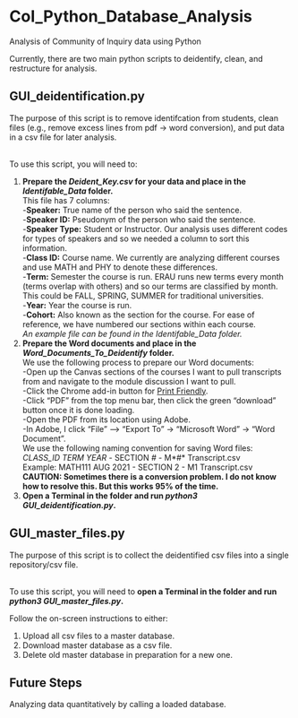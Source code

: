 # CoI_Python_Database_Analysis

 Analysis of Community of Inquiry data using Python
 
Currently, there are two main python scripts to deidentify, clean, and restructure for analysis. 

## GUI_deidentification.py
The purpose of this script is to remove identifcation from students, clean files (e.g., remove excess lines from pdf -> word conversion), and put data in a csv file for later analysis. <br><br>

To use this script, you will need to: 
1. **Prepare the *Deident_Key.csv* for your data and place in the *Identifable_Data* folder.** <br>
This file has 7 columns: <br>
-**Speaker:** True name of the person who said the sentence. <br>
-**Speaker ID:** Pseudonym of the person who said the sentence. <br>
-**Speaker Type:** Student or Instructor. Our analysis uses different codes for types of speakers and so we needed a column to sort this information. <br>
-**Class ID:** Course name. We currently are analyzing different courses and use MATH and PHY to denote these differences. <br>
-**Term:** Semester the course is run. ERAU runs new terms every month (terms overlap with others) and so our terms are classified by month. This could be FALL, SPRING, SUMMER for traditional universities. <br>
-**Year:** Year the course is run. <br>
-**Cohort:** Also known as the section for the course. For ease of reference, we have numbered our sections within each course. <br>
*An example file can be found in the Identifable_Data folder.* <br>
2. **Prepare the Word documents and place in the *Word_Documents_To_Deidentify* folder.** <br> 
We use the following process to prepare our Word documents: <br>
-Open up the Canvas sections of the courses I want to pull transcripts from and navigate to the module discussion I want to pull.<br>
-Click the Chrome add-in button for [Print Friendly](https://www.printfriendly.com/).<br>
-Click “PDF” from the top menu bar, then click the green “download” button once it is done loading.<br>
-Open the PDF from its location using Adobe. <br>
-In Adobe, I click “File” –> “Export To” -> “Microsoft Word” -> “Word Document”. <br>
We use the following naming convention for saving Word files: <br>
*CLASS_ID* *TERM* *YEAR* - SECTION *#* - M*#* Transcript.csv <br> 
Example: MATH111 AUG 2021 - SECTION 2 - M1 Transcript.csv<br>
**CAUTION: Sometimes there is a conversion problem. I do not know how to resolve this. But this works 95\% of the time.**<br>
3. **Open a Terminal in the folder and run *python3 GUI_deidentification.py*.**


## GUI_master_files.py
The purpose of this script is to collect the deidentified csv files into a single repository/csv file. <br><br>

To use this script, you will need to **open a Terminal in the folder and run *python3 GUI_master_files.py*.**

Follow the on-screen instructions to either: <br>
1. Upload all csv files to a master database. <br>
2. Download master database as a csv file. <br>
3. Delete old master database in preparation for a new one.<br>

## Future Steps
Analyzing data quantitatively by calling a loaded database. 